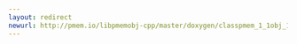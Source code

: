 ```yaml
---
layout: redirect
newurl: http://pmem.io/libpmemobj-cpp/master/doxygen/classpmem_1_1obj_1_1p.html
---
```

